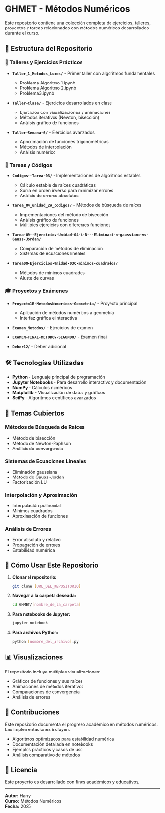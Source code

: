 # GHMET - Métodos Numéricos

Este repositorio contiene una colección completa de ejercicios, talleres, proyectos y tareas relacionadas con métodos numéricos desarrollados durante el curso.

## 📁 Estructura del Repositorio

### 🎯 Talleres y Ejercicios Prácticos
- **`Taller_1_Metodos_Lunes/`** - Primer taller con algoritmos fundamentales
  - Problema Algoritmo 1.ipynb
  - Problema Algoritmo 2.ipynb
  - Problema3.ipynb

- **`Taller-Clase/`** - Ejercicios desarrollados en clase
  - Ejercicios con visualizaciones y animaciones
  - Métodos iterativos (Newton, bisección)
  - Análisis gráfico de funciones

- **`Taller-Semana-6/`** - Ejercicios avanzados
  - Aproximación de funciones trigonométricas
  - Métodos de interpolación
  - Análisis numérico

### 📝 Tareas y Códigos
- **`Codigos--Tarea-03/`** - Implementaciones de algoritmos estables
  - Cálculo estable de raíces cuadráticas
  - Suma en orden inverso para minimizar errores
  - Análisis de errores absolutos

- **`tarea_04_unidad_2A_codigos/`** - Métodos de búsqueda de raíces
  - Implementaciones del método de bisección
  - Análisis gráfico de funciones
  - Múltiples ejercicios con diferentes funciones

- **`Tarea-09--Ejercicios-Unidad-04-A-B---Eliminaci-n-gaussiana-vs-Gauss-Jordan/`**
  - Comparación de métodos de eliminación
  - Sistemas de ecuaciones lineales

- **`Tarea08-Ejercicios-Unidad-03C-minimos-cuadrados/`**
  - Métodos de mínimos cuadrados
  - Ajuste de curvas

### 🎓 Proyectos y Exámenes
- **`Proyecto1B-MetodosNumericos-Geometria/`** - Proyecto principal
  - Aplicación de métodos numéricos a geometría
  - Interfaz gráfica e interactiva

- **`Examen_Metodos/`** - Ejercicios de examen
- **`EXAMEN-FINAL-METODOS-SEGUNDO/`** - Examen final
- **`Deber12/`** - Deber adicional

## 🛠️ Tecnologías Utilizadas

- **Python** - Lenguaje principal de programación
- **Jupyter Notebooks** - Para desarrollo interactivo y documentación
- **NumPy** - Cálculos numéricos
- **Matplotlib** - Visualización de datos y gráficos
- **SciPy** - Algoritmos científicos avanzados

## 🎯 Temas Cubiertos

### Métodos de Búsqueda de Raíces
- Método de bisección
- Método de Newton-Raphson
- Análisis de convergencia

### Sistemas de Ecuaciones Lineales
- Eliminación gaussiana
- Método de Gauss-Jordan
- Factorización LU

### Interpolación y Aproximación
- Interpolación polinomial
- Mínimos cuadrados
- Aproximación de funciones

### Análisis de Errores
- Error absoluto y relativo
- Propagación de errores
- Estabilidad numérica

## 🚀 Cómo Usar Este Repositorio

1. **Clonar el repositorio:**
   ```bash
   git clone [URL_DEL_REPOSITORIO]
   ```

2. **Navegar a la carpeta deseada:**
   ```bash
   cd GHMET/[nombre_de_la_carpeta]
   ```

3. **Para notebooks de Jupyter:**
   ```bash
   jupyter notebook
   ```

4. **Para archivos Python:**
   ```bash
   python [nombre_del_archivo].py
   ```

## 📊 Visualizaciones

El repositorio incluye múltiples visualizaciones:
- Gráficos de funciones y sus raíces
- Animaciones de métodos iterativos
- Comparaciones de convergencia
- Análisis de errores

## 🤝 Contribuciones

Este repositorio documenta el progreso académico en métodos numéricos. Las implementaciones incluyen:
- Algoritmos optimizados para estabilidad numérica
- Documentación detallada en notebooks
- Ejemplos prácticos y casos de uso
- Análisis comparativo de métodos

## 📄 Licencia

Este proyecto es desarrollado con fines académicos y educativos.

---

**Autor:** Harry  
**Curso:** Métodos Numéricos  
**Fecha:** 2025